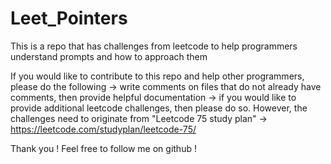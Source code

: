 # Leet_Pointers

This is a repo that has challenges from leetcode to help programmers understand prompts and how to approach them

If you would like to contribute to this repo and help other programmers, please do the following
  -> write comments on files that do not already have comments, then provide helpful documentation 
  -> if you would like to provide additional leetcode challenges, then please do so. However, the challenges need to 
    originate from "Leetcode 75 study plan" -> https://leetcode.com/studyplan/leetcode-75/ 


Thank you ! Feel free to follow me on github !
